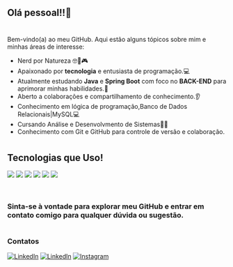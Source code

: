 ## Olá pessoal!!👋
# 

Bem-vindo(a) ao meu GitHub. Aqui estão alguns tópicos sobre mim e minhas áreas de interesse:

- Nerd por Natureza 🤓🖖🎮
- Apaixonado por **tecnologia** e entusiasta de programação.💻
- Atualmente estudando **Java** e **Spring Boot** com foco no **BACK-END** para aprimorar minhas habilidades.🌱
- Aberto a colaborações e compartilhamento de conhecimento.👂
- Conhecimento em lógica de programação,Banco de Dados Relacionais|MySQL💻
- Cursando Análise e Desenvolvmento de Sistemas👨‍💻
- Conhecimento com Git e GitHub para controle de versão e colaboração.
#
## Tecnologias que Uso!

[![](https://img.shields.io/badge/Java-ED8B00?style=for-the-badge&logo=openjdk&logoColor=white)]() 
[![](https://img.shields.io/badge/MySQL-005C84?style=for-the-badge&logo=mysql&logoColor=white)]() 
[![](https://img.shields.io/badge/Spring-6DB33F?style=for-the-badge&logo=spring&logoColor=white)]() 
[![](https://img.shields.io/badge/Visual_Studio_Code-0078D4?style=for-the-badge&logo=visual%20studio%20code&logoColor=white)]() 
[![](https://img.shields.io/badge/IntelliJ_IDEA-000000.svg?style=for-the-badge&logo=intellij-idea&logoColor=white)]() 
[![](https://img.shields.io/badge/GIT-E44C30?style=for-the-badge&logo=git&logoColor=white)]() 

[![]()]() 
#

### Sinta-se à vontade para explorar meu GitHub e entrar em contato comigo para qualquer dúvida ou sugestão.

#
### Contatos

[![LinkedIn](https://img.shields.io/badge/LinkedIn-0077B5?style=for-the-badge&logo=linkedin&logoColor=white)](https://www.linkedin.com/in/sime%C3%A3o-jose-silva8196784001/) 
[![LinkedIn](https://img.shields.io/badge/Gmail-D14836?style=for-the-badge&logo=gmail&logoColor=white)](Http://simeãojs@gmail.com)
[![Instagram](https://img.shields.io/badge/Instagram-E4405F?style=for-the-badge&logo=instagram&logoColor=white)](https://www.instagram.com/simeao_jose/) 


<!--
**Simeaojs/Simeaojs** is a ✨ _special_ ✨ repository because its `README.md` (this file) appears on your GitHub profile.


- 🔭 Atualmente estou trabalhando em...
- 🌱 Atualmente estou aprendendo...
- 👯 Estou procurando colaborar em ...
- 🤔 Estou procurando ajuda com ...
- 💬 Pergunte-me sobre...
- 📫 Como chegar até mim: ...
- ⚡ Curiosidade: ...
-->
